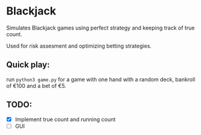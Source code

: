 # Blackjack
Simulates Blackjack games using perfect strategy and keeping track of true count.

Used for risk assesment and optimizing betting strategies.

## Quick play:
run `python3 game.py` for a game with one hand with a random deck, bankroll of €100 and a bet of €5.

## TODO:
- [x] Implement true count and running count
- [ ] GUI
